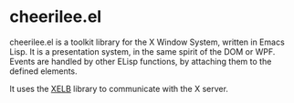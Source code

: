 # cheerilee.el

cheerilee.el is a toolkit library for the X Window System, written in Emacs Lisp.
It is a presentation system, in the same spirit of the DOM or WPF.
Events are handled by other ELisp functions, by attaching them to the defined elements.

It uses the [XELB](https://github.com/ch11ng/xelb) library to communicate with the X server.